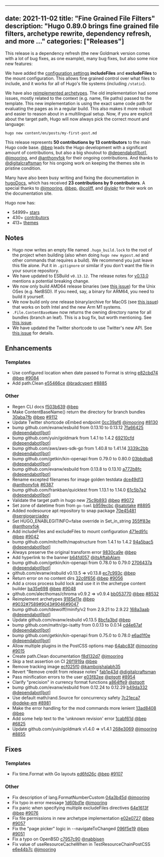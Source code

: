 
---
date: 2021-11-02
title: "Fine Grained File Filters"
description: "Hugo 0.89.0 brings fine grained file filters, archetype rewrite, dependency refresh, and more ..."
categories: ["Releases"]
---

This release is a dependency refresh (the new Goldmark version comes with a lot of bug fixes, as one example), many bug fixes, but also some nice new features:

We have added the [configuration settings](https://gohugo.io/hugo-modules/configuration/#module-configuration-mounts) **includeFiles** and **excludeFiles** to the mount configuration. This allows fine grained control over what files to include, and it works for all of Hugo's file systems (including `/static`).

We have also [reimplemented archetypes](https://github.com/gohugoio/hugo/pull/9045). The old implementation had some issues, mostly related to the context (e.g. name, file paths) passed to the template. This new implementation is using the exact same code path for evaluating the pages as in a regular build. This also makes it more robust and easier to reason about in a multilingual setup. Now, if you are explicit about the target path, Hugo will now always pick the correct mount and language:

```
hugo new content/en/posts/my-first-post.md
```

This release represents **50 contributions by 13 contributors** to the main Hugo code base. [@bep](https://github.com/bep) leads the Hugo development with a significant amount of contributions, but also a big shoutout to [@dependabot[bot]](https://github.com/apps/dependabot), [@jmooring](https://github.com/jmooring), and [@anthonyfok](https://github.com/anthonyfok) for their ongoing contributions.
And thanks to [@digitalcraftsman](https://github.com/digitalcraftsman) for his ongoing work on keeping the themes site in pristine condition.

Many have also been busy writing and fixing the documentation in [hugoDocs](https://github.com/gohugoio/hugoDocs),
which has received **23 contributions by 9 contributors**. A special thanks to [@jmooring](https://github.com/jmooring), [@bep](https://github.com/bep), [@coliff](https://github.com/coliff), and [@vipkr](https://github.com/vipkr) for their work on the documentation site.


Hugo now has:

* 54999+ [stars](https://github.com/gohugoio/hugo/stargazers)
* 430+ [contributors](https://github.com/gohugoio/hugo/graphs/contributors)
* 413+ [themes](http://themes.gohugo.io/)


## Notes

* Hugo now writes an empty file named `.hugo_build.lock` to the root of the project when building (also when doing `hugo new mypost.md` and other commands that requires a build). We recommend you just leave this file alone. Put it in `.gitignore` or similar if you don't want the file in your source repository.
* We have updated to ESBuild `v0.13.12`. The release notes for [v0.13.0](https://github.com/evanw/esbuild/releases/tag/v0.13.0) mentions a potential breaking change.
* We now only build AMD64 release binaries (see [this issue](https://github.com/gohugoio/hugo/issues/9102)) for the Unix OSes (e.g. NetBSD). If you need, say, a binary for ARM64, you need to build it yourself.
* We now build only one release binary/archive for MacOS (see [this issue](https://github.com/gohugoio/hugo/issues/9035)) that works on both Intel and the new Arm M1 systems.
* `.File.ContentBaseName` now returns the owning directory name for all bundles (branch an leaf). This is a bug fix, but worth mentioning. See [this issue](https://github.com/gohugoio/hugo/issues/9112).
* We have updated the Twitter shortcode to use Twitter's new API. See [this issue](https://github.com/gohugoio/hugo/pull/9106) for details.

## Enhancements

### Templates

* Use configured location when date passed to Format is string [e82cbd74](https://github.com/gohugoio/hugo/commit/e82cbd746fd4b07e40fedacc4247b9cd50ef70e7) [@bep](https://github.com/bep) [#9084](https://github.com/gohugoio/hugo/issues/9084)
* Add path.Clean [e55466ce](https://github.com/gohugoio/hugo/commit/e55466ce70363418309d465a0f2aa6c7ada1e51d) [@bradcypert](https://github.com/bradcypert) [#8885](https://github.com/gohugoio/hugo/issues/8885)

### Other

* Regen CLI docs [f503b639](https://github.com/gohugoio/hugo/commit/f503b6395707f8e576af734efab83092d62fae37) [@bep](https://github.com/bep) 
* Make ContentBaseName() return the directory for branch bundles [30aba7fb](https://github.com/gohugoio/hugo/commit/30aba7fb099678363b0a4828936ed28e740e00e2) [@bep](https://github.com/bep) [#9112](https://github.com/gohugoio/hugo/issues/9112)
* Update Twitter shortcode oEmbed endpoint [0cc39af6](https://github.com/gohugoio/hugo/commit/0cc39af68232f1a4981aae2e72cf65da762b5768) [@jmooring](https://github.com/jmooring) [#8130](https://github.com/gohugoio/hugo/issues/8130)
* bump github.com/evanw/esbuild from 0.13.10 to 0.13.12 [7fa66425](https://github.com/gohugoio/hugo/commit/7fa66425aa0a918b4bf5eb9a21f6e567e0a7e876) [@dependabot[bot]](https://github.com/apps/dependabot) 
* bump github.com/yuin/goldmark from 1.4.1 to 1.4.2 [69210cfd](https://github.com/gohugoio/hugo/commit/69210cfdf341d1faef23f4e9290d51448dd5e0c6) [@dependabot[bot]](https://github.com/apps/dependabot) 
* bump github.com/aws/aws-sdk-go from 1.40.8 to 1.41.14 [3339c2bb](https://github.com/gohugoio/hugo/commit/3339c2bb618c29bb3ad442c71fe1542ad7195971) [@dependabot[bot]](https://github.com/apps/dependabot) 
* bump github.com/getkin/kin-openapi from 0.79.0 to 0.80.0 [03bbdba8](https://github.com/gohugoio/hugo/commit/03bbdba8be19929cb6a14243b690372fbfbc6aa6) [@dependabot[bot]](https://github.com/apps/dependabot) 
* bump github.com/evanw/esbuild from 0.13.8 to 0.13.10 [a772b8fc](https://github.com/gohugoio/hugo/commit/a772b8fc3833e010553c412dd5daa0175e6ccead) [@dependabot[bot]](https://github.com/apps/dependabot) 
* Rename excepted filenames for image golden testdata [dce49d13](https://github.com/gohugoio/hugo/commit/dce49d13336f3dbadaa1359322a277ad4cb55679) [@anthonyfok](https://github.com/anthonyfok) [#6387](https://github.com/gohugoio/hugo/issues/6387)
* bump github.com/frankban/quicktest from 1.13.1 to 1.14.0 [61c5b7a2](https://github.com/gohugoio/hugo/commit/61c5b7a2e623255be99da7adf200f0591c9a1195) [@dependabot[bot]](https://github.com/apps/dependabot) 
* Validate the target path in hugo new [75c9b893](https://github.com/gohugoio/hugo/commit/75c9b893d98961a504cff9ed3c89055d16e315d6) [@bep](https://github.com/bep) [#9072](https://github.com/gohugoio/hugo/issues/9072)
* Set zone of datetime from from `go-toml` [b959ecbc](https://github.com/gohugoio/hugo/commit/b959ecbc8175e2bf260f10b08965531bce9bcb7e) [@satotake](https://github.com/satotake) [#8895](https://github.com/gohugoio/hugo/issues/8895)
* Added nodesource apt repository to snap package [70e45481](https://github.com/gohugoio/hugo/commit/70e454812ef684d02ffa881becf0f8ce6a1b5f8c) [@sergiogarciadev](https://github.com/sergiogarciadev) 
* Set HUGO_ENABLEGITINFO=false override in Set_in_string [355ff83e](https://github.com/gohugoio/hugo/commit/355ff83e74f6e27c79033b8dfb899e3a3b529049) [@anthonyfok](https://github.com/anthonyfok) 
* Add includeFiles and excludeFiles to mount configuration [471ed91c](https://github.com/gohugoio/hugo/commit/471ed91c60cd36645794925cb4892cc820eae626) [@bep](https://github.com/bep) [#9042](https://github.com/gohugoio/hugo/issues/9042)
* bump github.com/mitchellh/mapstructure from 1.4.1 to 1.4.2 [94a5bac5](https://github.com/gohugoio/hugo/commit/94a5bac5b29bbba1ca4809752fe3fd04a58547b6) [@dependabot[bot]](https://github.com/apps/dependabot) 
* Always preserve the original transform error [9830ca9e](https://github.com/gohugoio/hugo/commit/9830ca9e319f6ce313f4e542a202bd0d0469a9ed) [@bep](https://github.com/bep) 
* Add hyperlink to the banner [b64fd057](https://github.com/gohugoio/hugo/commit/b64fd0577b0fb222bea22ae347acb5dd17b2aa04) [@itsAftabAlam](https://github.com/itsAftabAlam) 
* bump github.com/getkin/kin-openapi from 0.78.0 to 0.79.0 [2706437a](https://github.com/gohugoio/hugo/commit/2706437a7d593b66b0fbad0235dbaf917593971b) [@dependabot[bot]](https://github.com/apps/dependabot) 
* github.com/evanw/esbuild v0.13.5 => v0.13.8 [ec7c993c](https://github.com/gohugoio/hugo/commit/ec7c993cfe216b8a3c6fbac85669cefef59778dd) [@bep](https://github.com/bep) 
* Return error on no content dirs [32c6f656](https://github.com/gohugoio/hugo/commit/32c6f656d93ecf4308f7c30848b13b4c6f157436) [@bep](https://github.com/bep) [#9056](https://github.com/gohugoio/hugo/issues/9056)
* Add a cross process build lock and use it in the archetype content builder [ba35e698](https://github.com/gohugoio/hugo/commit/ba35e69856900b6fc92681aa841cdcaefbb4b121) [@bep](https://github.com/bep) [#9048](https://github.com/gohugoio/hugo/issues/9048)
* github.com/alecthomas/chroma v0.9.2 => v0.9.4 [bb053770](https://github.com/gohugoio/hugo/commit/bb053770337e214f41bc1c524d458ba7fbe1fc08) [@bep](https://github.com/bep) [#8532](https://github.com/gohugoio/hugo/issues/8532)
* Reimplement archetypes [9185e11e](https://github.com/gohugoio/hugo/commit/9185e11effa682ea1ef7dc98f2943743671023a6) [@bep](https://github.com/bep) [#9032](https://github.com/gohugoio/hugo/issues/9032)[#7589](https://github.com/gohugoio/hugo/issues/7589)[#9043](https://github.com/gohugoio/hugo/issues/9043)[#9046](https://github.com/gohugoio/hugo/issues/9046)[#9047](https://github.com/gohugoio/hugo/issues/9047)
* bump github.com/tdewolff/minify/v2 from 2.9.21 to 2.9.22 [168a3aab](https://github.com/gohugoio/hugo/commit/168a3aab4622786ccd0943137fce3912707f2a46) [@dependabot[bot]](https://github.com/apps/dependabot) 
* Update github.com/evanw/esbuild v0.13.5 [8bcfa3bd](https://github.com/gohugoio/hugo/commit/8bcfa3bdf65492329da8093d841dd04c7a5a10c8) [@bep](https://github.com/bep) 
* bump github.com/mattn/go-isatty from 0.0.13 to 0.0.14 [cd4e67af](https://github.com/gohugoio/hugo/commit/cd4e67af182a1b3aa19db7609c7581c424e9310f) [@dependabot[bot]](https://github.com/apps/dependabot) 
* bump github.com/getkin/kin-openapi from 0.75.0 to 0.78.0 [e6ad1f0e](https://github.com/gohugoio/hugo/commit/e6ad1f0e763ee891bf4d71df0168b6949369c793) [@dependabot[bot]](https://github.com/apps/dependabot) 
* Allow multiple plugins in the PostCSS options map [64abc83f](https://github.com/gohugoio/hugo/commit/64abc83fc4b70c70458c582ae2cf67fc9c67bb3f) [@jmooring](https://github.com/jmooring) [#9015](https://github.com/gohugoio/hugo/issues/9015)
* Create path.Clean documentation [f8d132d7](https://github.com/gohugoio/hugo/commit/f8d132d731cf8e27c8c17931597fd975e8a7c3cc) [@jmooring](https://github.com/jmooring) 
* Skip a test assertion on CI [26f1919a](https://github.com/gohugoio/hugo/commit/26f1919ae0cf57d754bb029270c20e76cc32cf4d) [@bep](https://github.com/bep) 
* Remove tracking image [ecf025f0](https://github.com/gohugoio/hugo/commit/ecf025f006f22061728e78f2cf50257dde2225ee) [@kambojshalabh35](https://github.com/kambojshalabh35) 
* Revert "Remove credit from release notes" [fab1e43d](https://github.com/gohugoio/hugo/commit/fab1e43de59f3a7596ab23347387d846139bc3a3) [@digitalcraftsman](https://github.com/digitalcraftsman) 
* Pass minification errors to the user [e03f82ee](https://github.com/gohugoio/hugo/commit/e03f82eef2679ec8963894d0b911363eef40941a) [@ptgott](https://github.com/ptgott) [#8954](https://github.com/gohugoio/hugo/issues/8954)
* Clarify "precision" in currency format functions [a864ffe9](https://github.com/gohugoio/hugo/commit/a864ffe9acf295034bb38e789a0efa62906b2ae4) [@ptgott](https://github.com/ptgott) 
* bump github.com/evanw/esbuild from 0.12.24 to 0.12.29 [b49da332](https://github.com/gohugoio/hugo/commit/b49da33280cb01795ce833e70c2b7b78cca1867e) [@dependabot[bot]](https://github.com/apps/dependabot) 
* Use default math/rand.Source for concurrency safety [7c21eca7](https://github.com/gohugoio/hugo/commit/7c21eca74f95b61d6813d0c0b155bf07c9aa8575) [@odeke-em](https://github.com/odeke-em) [#8981](https://github.com/gohugoio/hugo/issues/8981)
* Make the error handling for the mod commands more lenient [13ad8408](https://github.com/gohugoio/hugo/commit/13ad8408fc6b645b12898fb8053388fc4848dfbd) [@bep](https://github.com/bep) 
* Add some help text to the 'unknown revision' error [1cabf61d](https://github.com/gohugoio/hugo/commit/1cabf61ddf96b89c95c3ba77a985168184920feb) [@bep](https://github.com/bep) [#6825](https://github.com/gohugoio/hugo/issues/6825)
* Update github.com/yuin/goldmark v1.4.0 => v1.4.1 [268e3069](https://github.com/gohugoio/hugo/commit/268e3069f37df01a5a58b615844652fb75b8503a) [@jmooring](https://github.com/jmooring) [#8855](https://github.com/gohugoio/hugo/issues/8855)

## Fixes

### Templates

* Fix time.Format with Go layouts [ed6fd26c](https://github.com/gohugoio/hugo/commit/ed6fd26ce884c49b02497728a99e90b92dd65f1f) [@bep](https://github.com/bep) [#9107](https://github.com/gohugoio/hugo/issues/9107)

### Other

* Fix description of lang.FormatNumberCustom [04a3b45d](https://github.com/gohugoio/hugo/commit/04a3b45db4cd28b4821b5c98cd67dfbf1d098957) [@jmooring](https://github.com/jmooring) 
* Fix typo in error message [1d60bd1e](https://github.com/gohugoio/hugo/commit/1d60bd1efa943349636edad3dd8c5427312ab0f1) [@jmooring](https://github.com/jmooring) 
* Fix panic when specifying multiple excludeFiles directives [64e1613f](https://github.com/gohugoio/hugo/commit/64e1613fb390bd893900dc0596e5c3f3c8e1cd8c) [@bep](https://github.com/bep) [#9076](https://github.com/gohugoio/hugo/issues/9076)
* Fix file permissions in new archetype implementation [e02e0727](https://github.com/gohugoio/hugo/commit/e02e0727e57f123f9a8de506e9c098bb374f7a23) [@bep](https://github.com/bep) [#9057](https://github.com/gohugoio/hugo/issues/9057)
* Fix the "page picker" logic in --navigateToChanged [096f5e19](https://github.com/gohugoio/hugo/commit/096f5e19217e985bccbf6c539e1b220541ffa6f6) [@bep](https://github.com/bep) [#9051](https://github.com/gohugoio/hugo/issues/9051)
* Fix a typo on OpenBSD [c7957c90](https://github.com/gohugoio/hugo/commit/c7957c90e83ff2b2cc958bd61486a244f0fd8891) [@nabbisen](https://github.com/nabbisen) 
* Fix value of useResourceCacheWhen in TestResourceChainPostCSS [e6e44b7c](https://github.com/gohugoio/hugo/commit/e6e44b7c41a9b517ffc3775ea0a6aec2b1d4591b) [@jmooring](https://github.com/jmooring) 
